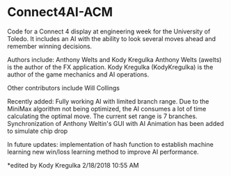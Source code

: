 # Connect4AI-ACM
Code for a Connect 4 display at engineering week for the University of Toledo. It includes an AI with the ability to look several moves ahead and remember winning decisions.

Authors include: Anthony Welts and Kody Kregulka Anthony Welts (awelts) is the author of the FX application. Kody Kregulka (KodyKregulka) is the author of the game mechanics and AI operations.

Other contributors include Will Collings

Recently added: 
Fully working AI with limited branch range. Due to the MiniMax algorithm not being optimized, the AI consumes a lot of time calculating the optimal move. The current set range is 7 branches.
Synchronization of Anthony Weltin's GUI with AI
Animation has been added to simulate chip drop

In future updates: 
implementation of hash function to establish machine learning
new win/loss learning method to improve AI performance. 

*edited by Kody Kregulka 2/18/2018 10:55 AM
